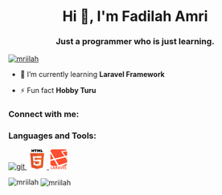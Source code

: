 <h1 align="center">Hi 👋, I'm Fadilah Amri</h1>
<h3 align="center">Just a programmer who is just learning.</h3>

<p align="left"> <a href="https://github.com/ryo-ma/github-profile-trophy"><img src="https://github-profile-trophy.vercel.app/?username=mriilah" alt="mriilah" /></a> </p>

- 🌱 I’m currently learning **Laravel Framework**

- ⚡ Fun fact **Hobby Turu**

<h3 align="left">Connect with me:</h3>
<p align="left">
</p>

<h3 align="left">Languages and Tools:</h3>
<p align="left"> <a href="https://git-scm.com/" target="_blank" rel="noreferrer"> <img src="https://www.vectorlogo.zone/logos/git-scm/git-scm-icon.svg" alt="git" width="40" height="40"/> </a> <a href="https://www.w3.org/html/" target="_blank" rel="noreferrer"> <img src="https://raw.githubusercontent.com/devicons/devicon/master/icons/html5/html5-original-wordmark.svg" alt="html5" width="40" height="40"/> </a> <a href="https://laravel.com/" target="_blank" rel="noreferrer"> <img src="https://raw.githubusercontent.com/devicons/devicon/master/icons/laravel/laravel-plain-wordmark.svg" alt="laravel" width="40" height="40"/> </a> </p>

<p><img align="left" src="https://github-readme-stats.vercel.app/api/top-langs?username=mriilah&show_icons=true&locale=en&layout=compact" alt="mriilah" /></p>

<p>&nbsp;<img align="center" src="https://github-readme-stats.vercel.app/api?username=mriilah&show_icons=true&locale=en" alt="mriilah" /></p>
